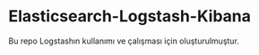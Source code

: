 Elasticsearch-Logstash-Kibana
=============================

Bu repo Logstashın kullanımı ve çalışması için oluşturulmuştur. 

